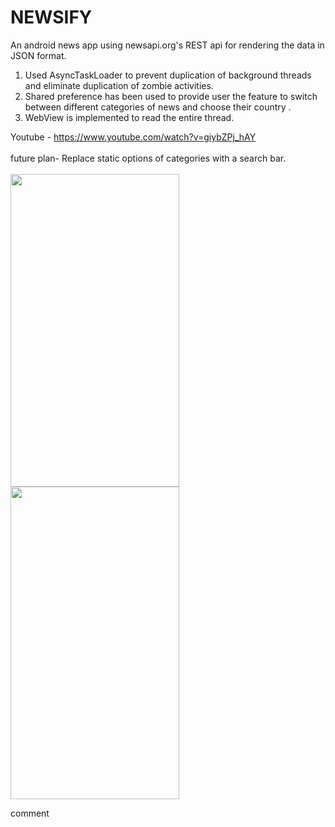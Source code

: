 # NEWSIFY
An android news app using newsapi.org's REST api for rendering the data in JSON format. 

1. Used AsyncTaskLoader to prevent duplication of background threads and eliminate duplication of zombie activities.
2. Shared preference has been used to provide user the feature to switch between different categories of news and choose their country .
3. WebView is implemented to read the entire thread.

Youtube - https://www.youtube.com/watch?v=giybZPj_hAY <br><br>
future plan- Replace static options of categories with a search bar.<br><br>
<img src="Screenshot_1582113403.png" width="270" height="500"/> 
<img src="Screenshot_1582113555.png" width="270" height="500"/> 

comment
